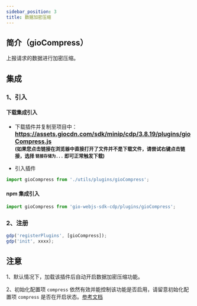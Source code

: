 ```yaml
---
sidebar_position: 3
title: 数据加密压缩
---
```


## 简介（gioCompress）

上报请求的数据进行加密压缩。

## 集成

### 1、引入

#### 下载集成引入

- 下载插件并复制至项目中：
  **<font size="3"><https://assets.giocdn.com/sdk/minip/cdp/3.8.19/plugins/gioCompress.js></font>**<br/>
  **<font size="2">(如果您点击链接在浏览器中直接打开了文件并不是下载文件，请尝试右键点击链接，选择 `链接存储为...` 即可正常触发下载)</font>**

- 引入插件

```js
import gioCompress from './utils/plugins/gioCompress';
```

#### npm 集成引入

```js
import gioCompress from 'gio-webjs-sdk-cdp/plugins/gioCompress';
```

### 2、注册

```js
gdp('registerPlugins', [gioCompress]);
gdp('init', xxxx);
```

## 注意

1、默认情况下，加载该插件后自动开启数据加密压缩功能。

2、初始化配置项 `compress` 依然有效并能控制该功能是否启用，请留意初始化配置项 `compress` 是否在开启状态。[参考文档](/docs/miniprogram/3.8/initSettings#compress)
